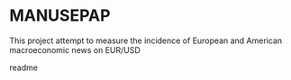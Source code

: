 # MANUSEPAP
This project attempt to measure the incidence of European and American macroeconomic news on EUR/USD

readme
